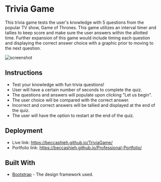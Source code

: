 
# Trivia Game

This trivia game tests the user's knowledge with 5 questions from the popular TV show, Game of Thrones. This game utilizes an interval timer and tallies to keep score and make sure the user answers within the allotted time. 
Further expansion of this game would include timing each question and displaying the correct answer choice with a graphic prior to moving to the next question. 

![screenshot](https://user-images.githubusercontent.com/47259793/56828017-64c61c00-682e-11e9-99f0-f17bb80959ee.PNG)

## Instructions

* Test your knowledge with fun trivia questions!
* User will have a certain number of seconds to complete the quiz. 
* The questions and answers will populate upon clicking "Let us begin".
* The user choice will be compared with the correct answer.
* Incorrect and correct answers will be tallied and displayed at the end of the quiz. 
* The user will have the option to restart at the end of the quiz. 

## Deployment

* Live link: https://beccashieh.github.io/TriviaGame/
* Portfolio link: https://beccashieh.github.io/Professional-Portfolio/

## Built With

* [Bootstrap](https://getbootstrap.com/docs/4.3/components/) - The design framework used.




